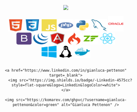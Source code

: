 <div align="center">

<div>
    <img height="150em" src="https://github-readme-stats.vercel.app/api/top-langs/?username=gianluca-pettenon&layout=compact&langs_count=7&theme=dark">
</div>

<div style="display: inline-block"><br>
    <img src="https://raw.githubusercontent.com/devicons/devicon/master/icons/html5/html5-original.svg" height="40" width="50" title="HTML5">
    <img src="https://raw.githubusercontent.com/devicons/devicon/master/icons/css3/css3-original.svg" height="40" width="50" title="CSS3">
    <img src="https://raw.githubusercontent.com/devicons/devicon/master/icons/javascript/javascript-plain.svg" height="40" width="50" title="JavaScript">
    <img src="https://raw.githubusercontent.com/devicons/devicon/master/icons/php/php-plain.svg" height="40" width="50" title="PHP">
    <img src="https://raw.githubusercontent.com/devicons/devicon/master/icons/python/python-original.svg" height="40" width="50" title="Python">
    <img src="https://raw.githubusercontent.com/devicons/devicon/master/icons/mysql/mysql-original.svg" height="40" width="50" title="MySQL">
    <img src="https://raw.githubusercontent.com/devicons/devicon/master/icons/oracle/oracle-original.svg" width="50" title="Oracle">
</div><br>

<div style="display: inline-block">
    <img src="https://raw.githubusercontent.com/devicons/devicon/master/icons/bootstrap/bootstrap-plain.svg" height="40" width="50" title="Bootstrap">
    <img src="https://raw.githubusercontent.com/devicons/devicon/master/icons/jquery/jquery-original.svg" height="40" width="50" title="jQuery">
    <img src="https://raw.githubusercontent.com/devicons/devicon/master/icons/angularjs/angularjs-original.svg" height="40" width="50" title="AngularJS">
    <img src="https://raw.githubusercontent.com/devicons/devicon/master/icons/codeigniter/codeigniter-plain.svg" height="40" width="50" title="CodeIgniter">
    <img src="https://raw.githubusercontent.com/devicons/devicon/master/icons/zend/zend-plain.svg" height="40" width="50" title="Zend Framework">
    <img src="https://raw.githubusercontent.com/devicons/devicon/master/icons/react/react-original.svg" height="40" width="50" title="ReactJS">
</div><br>
    
<div style="display: inline-block">
    <img src="https://raw.githubusercontent.com/devicons/devicon/master/icons/windows8/windows8-original.svg" height="40" width="50" title="Windows">
    <img src="https://raw.githubusercontent.com/devicons/devicon/master/icons/linux/linux-plain.svg" height="40" width="50" title="Linux">
    <img src="https://raw.githubusercontent.com/devicons/devicon/master/icons/docker/docker-plain.svg" height="40" width="50" title="Docker">
</div>

##

<div>
    
    <a href="https://www.linkedin.com/in/gianluca-pettenon" target=_blank">
        <img src="https://img.shields.io/badge/-Linkedin-4575cc?style=flat-square&logo=Linkedin&logoColor=white">
    </a>
                                                                                                                
    <img src="https://komarev.com/ghpvc/?username=gianluca-pettenon&color=green" alt="Gianluca Pettenon" />
    
</div>

</div>

